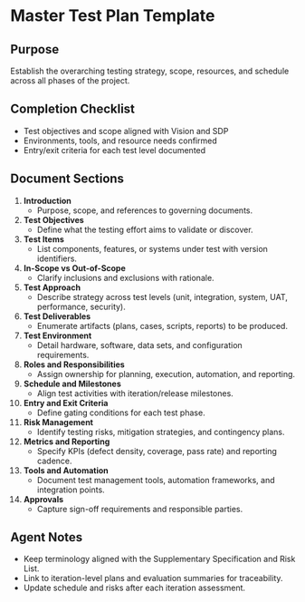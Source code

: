 # Master Test Plan Template


## Purpose
Establish the overarching testing strategy, scope, resources, and schedule across all phases of the project.

## Completion Checklist
- Test objectives and scope aligned with Vision and SDP
- Environments, tools, and resource needs confirmed
- Entry/exit criteria for each test level documented

## Document Sections
1. **Introduction**
   - Purpose, scope, and references to governing documents.
2. **Test Objectives**
   - Define what the testing effort aims to validate or discover.
3. **Test Items**
   - List components, features, or systems under test with version identifiers.
4. **In-Scope vs Out-of-Scope**
   - Clarify inclusions and exclusions with rationale.
5. **Test Approach**
   - Describe strategy across test levels (unit, integration, system, UAT, performance, security).
6. **Test Deliverables**
   - Enumerate artifacts (plans, cases, scripts, reports) to be produced.
7. **Test Environment**
   - Detail hardware, software, data sets, and configuration requirements.
8. **Roles and Responsibilities**
   - Assign ownership for planning, execution, automation, and reporting.
9. **Schedule and Milestones**
   - Align test activities with iteration/release milestones.
10. **Entry and Exit Criteria**
    - Define gating conditions for each test phase.
11. **Risk Management**
    - Identify testing risks, mitigation strategies, and contingency plans.
12. **Metrics and Reporting**
    - Specify KPIs (defect density, coverage, pass rate) and reporting cadence.
13. **Tools and Automation**
    - Document test management tools, automation frameworks, and integration points.
14. **Approvals**
    - Capture sign-off requirements and responsible parties.

## Agent Notes
- Keep terminology aligned with the Supplementary Specification and Risk List.
- Link to iteration-level plans and evaluation summaries for traceability.
- Update schedule and risks after each iteration assessment.
